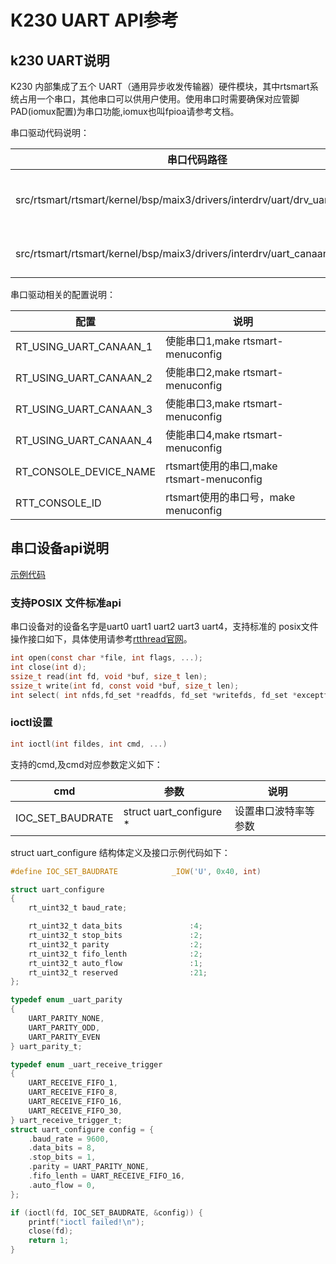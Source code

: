 
# K230 UART API参考

## k230  UART说明

K230 内部集成了五个 UART（通用异步收发传输器）硬件模块，其中rtsmart系统占用一个串口，其他串口可以供用户使用。使用串口时需要确保对应管脚PAD(iomux配置)为串口功能,iomux也叫fpioa请参考文档。

串口驱动代码说明：

| 串口代码路径                                                 | 说明                      |      |
| ------------------------------------------------------------ | ------------------------- | ---- |
| src/rtsmart/rtsmart/kernel/bsp/maix3/drivers/interdrv/uart/drv_uart.c | rtsmart系统使用串口的驱动 |      |
| src/rtsmart/rtsmart/kernel/bsp/maix3/drivers/interdrv/uart_canaan/drv_uart.c | k230串口驱动              |      |

串口驱动相关的配置说明：

| 配置                   | 说明                                 |
| ---------------------- | ------------------------------------ |
| RT_USING_UART_CANAAN_1 | 使能串口1,make rtsmart-menuconfig    |
| RT_USING_UART_CANAAN_2 | 使能串口2,make rtsmart-menuconfig    |
| RT_USING_UART_CANAAN_3 | 使能串口3,make rtsmart-menuconfig    |
| RT_USING_UART_CANAAN_4 | 使能串口4,make rtsmart-menuconfig    |
| RT_CONSOLE_DEVICE_NAME | rtsmart使用的串口,make rtsmart-menuconfig    |
| RTT_CONSOLE_ID         | rtsmart使用的串口号，make menuconfig |

## 串口设备api说明

[示例代码](../../app_develop_guide/drivers/uart.md)

### 支持POSIX 文件标准api

串口设备对的设备名字是uart0 uart1 uart2 uart3 uart4，支持标准的  posix文件操作接口如下，具体使用请参考[rtthread官网](https://www.rt-thread.org/document/site/#/rt-thread-version/rt-thread-standard/programming-manual/filesystem/filesystem?id=%e6%96%87%e4%bb%b6%e7%ae%a1%e7%90%86)。

```c
int open(const char *file, int flags, ...);
int close(int d);
ssize_t read(int fd, void *buf, size_t len);
ssize_t write(int fd, const void *buf, size_t len);
int select( int nfds,fd_set *readfds, fd_set *writefds, fd_set *exceptfds, struct timeval *timeout);
```

### ioctl设置

```c
int ioctl(int fildes, int cmd, ...)
```

支持的cmd,及cmd对应参数定义如下：

| cmd              | 参数                    | 说明                 |
| ---------------- | ----------------------- | -------------------- |
| IOC_SET_BAUDRATE | struct uart_configure * | 设置串口波特率等参数 |

struct uart_configure 结构体定义及接口示例代码如下：

```c
#define IOC_SET_BAUDRATE            _IOW('U', 0x40, int)

struct uart_configure
{
    rt_uint32_t baud_rate;

    rt_uint32_t data_bits               :4;
    rt_uint32_t stop_bits               :2;
    rt_uint32_t parity                  :2;
    rt_uint32_t fifo_lenth              :2;
    rt_uint32_t auto_flow               :1;
    rt_uint32_t reserved                :21;
};

typedef enum _uart_parity
{
    UART_PARITY_NONE,
    UART_PARITY_ODD,
    UART_PARITY_EVEN
} uart_parity_t;

typedef enum _uart_receive_trigger
{
    UART_RECEIVE_FIFO_1,
    UART_RECEIVE_FIFO_8,
    UART_RECEIVE_FIFO_16,
    UART_RECEIVE_FIFO_30,
} uart_receive_trigger_t;
struct uart_configure config = {
    .baud_rate = 9600,
    .data_bits = 8,
    .stop_bits = 1,
    .parity = UART_PARITY_NONE,
    .fifo_lenth = UART_RECEIVE_FIFO_16,
    .auto_flow = 0,
};

if (ioctl(fd, IOC_SET_BAUDRATE, &config)) {
    printf("ioctl failed!\n");
    close(fd);
    return 1;
}
```
